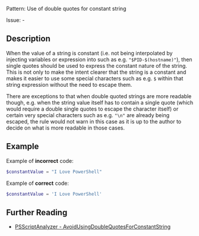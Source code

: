 Pattern: Use of double quotes for constant string

Issue: -

## Description

When the value of a string is constant (i.e. not being interpolated by injecting variables or expression into such as e.g. `"$PID-$(hostname)"`), then single quotes should be used to express the constant nature of the string. This is not only to make the intent clearer that the string is a constant and makes it easier to use some special characters such as e.g. `$` within that string expression without the need to escape them. 

There are exceptions to that when double quoted strings are more readable though, e.g. when the string value itself has to contain a single quote (which would require a double single quotes to escape the character itself) or certain very special characters such as e.g. `"\n"` are already being escaped, the rule would not warn in this case as it is up to the author to decide on what is more readable in those cases.

## Example

Example of **incorrect** code:

``` PowerShell
$constantValue = "I Love PowerShell"
```

Example of **correct** code:

``` PowerShell
$constantValue = 'I Love PowerShell'
```

## Further Reading

* [PSScriptAnalyzer - AvoidUsingDoubleQuotesForConstantString](https://github.com/PowerShell/PSScriptAnalyzer/tree/master/docs/Rules/AvoidUsingDoubleQuotesForConstantString.md)
